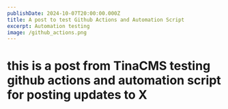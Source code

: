 ```yaml
---
publishDate: 2024-10-07T20:00:00.000Z
title: A post to test Github Actions and Automation Script
excerpt: Automation testing
image: /github_actions.png
---
```


# this is a post from TinaCMS testing github actions and automation script for posting updates to X
